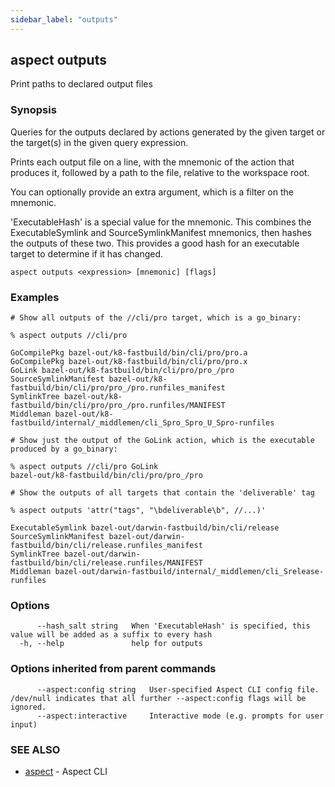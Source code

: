 ```yaml
---
sidebar_label: "outputs"
---
```

## aspect outputs

Print paths to declared output files

### Synopsis

Queries for the outputs declared by actions generated by the given target or the target(s) in the given query expression.
 
Prints each output file on a line, with the mnemonic of the action that produces it,
followed by a path to the file, relative to the workspace root.

You can optionally provide an extra argument, which is a filter on the mnemonic.

'ExecutableHash' is a special value for the mnemonic. This combines the ExecutableSymlink and
SourceSymlinkManifest mnemonics, then hashes the outputs of these two. This provides a good hash
for an executable target to determine if it has changed.

```
aspect outputs <expression> [mnemonic] [flags]
```

### Examples

```
# Show all outputs of the //cli/pro target, which is a go_binary:

% aspect outputs //cli/pro

GoCompilePkg bazel-out/k8-fastbuild/bin/cli/pro/pro.a
GoCompilePkg bazel-out/k8-fastbuild/bin/cli/pro/pro.x
GoLink bazel-out/k8-fastbuild/bin/cli/pro/pro_/pro
SourceSymlinkManifest bazel-out/k8-fastbuild/bin/cli/pro/pro_/pro.runfiles_manifest
SymlinkTree bazel-out/k8-fastbuild/bin/cli/pro/pro_/pro.runfiles/MANIFEST
Middleman bazel-out/k8-fastbuild/internal/_middlemen/cli_Spro_Spro_U_Spro-runfiles

# Show just the output of the GoLink action, which is the executable produced by a go_binary:

% aspect outputs //cli/pro GoLink
bazel-out/k8-fastbuild/bin/cli/pro/pro_/pro

# Show the outputs of all targets that contain the 'deliverable' tag

% aspect outputs 'attr("tags", "\bdeliverable\b", //...)'

ExecutableSymlink bazel-out/darwin-fastbuild/bin/cli/release
SourceSymlinkManifest bazel-out/darwin-fastbuild/bin/cli/release.runfiles_manifest
SymlinkTree bazel-out/darwin-fastbuild/bin/cli/release.runfiles/MANIFEST
Middleman bazel-out/darwin-fastbuild/internal/_middlemen/cli_Srelease-runfiles
```

### Options

```
      --hash_salt string   When 'ExecutableHash' is specified, this value will be added as a suffix to every hash
  -h, --help               help for outputs
```

### Options inherited from parent commands

```
      --aspect:config string   User-specified Aspect CLI config file. /dev/null indicates that all further --aspect:config flags will be ignored.
      --aspect:interactive     Interactive mode (e.g. prompts for user input)
```

### SEE ALSO

* [aspect](aspect.md)	 - Aspect CLI

